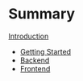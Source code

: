 # Summary

[Introduction](./Introduction.md)

- [Getting Started](./getting-started.md)
- [Backend](./backend.md)
- [Frontend](./frontend.md)
